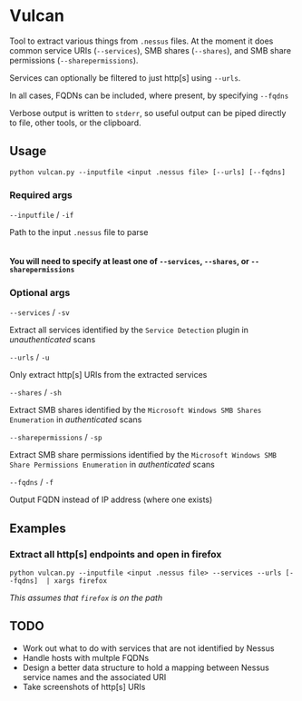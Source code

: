 # Vulcan
Tool to extract various things from `.nessus` files.
At the moment it does common service URIs (`--services`), SMB shares (`--shares`), and SMB share permissions (`--sharepermissions`).

Services can optionally be filtered to just http[s] using `--urls`.

In all cases, FQDNs can be included, where present, by specifying `--fqdns`

Verbose output is written to `stderr`, so useful output can be piped directly to file, other tools, or the clipboard.

## Usage
`python vulcan.py --inputfile <input .nessus file> [--urls] [--fqdns]` 

### Required args
`--inputfile` / `-if`

Path to the input `.nessus` file to parse
<br><br><br>
**You will need to specify at least one of `--services`, `--shares`, or `--sharepermissions`**

### Optional args
`--services` / `-sv`

Extract all services identified by the `Service Detection` plugin in *unauthenticated* scans

`--urls` / `-u`

Only extract http[s] URIs from the extracted services

`--shares` / `-sh`

Extract SMB shares identified by the `Microsoft Windows SMB Shares Enumeration` in *authenticated* scans

`--sharepermissions` / `-sp`

Extract SMB share permissions identified by the `Microsoft Windows SMB Share Permissions Enumeration` in *authenticated* scans

`--fqdns` / `-f`

Output FQDN instead of IP address (where one exists)

## Examples
### Extract all http[s] endpoints and open in firefox
`python vulcan.py --inputfile <input .nessus file> --services --urls [--fqdns]  | xargs firefox`

*This assumes that `firefox` is on the path*

## TODO
* Work out what to do with services that are not identified by Nessus
* Handle hosts with multple FQDNs
* Design a better data structure to hold a mapping between Nessus service names and the associated URI
* Take screenshots of http[s] URIs